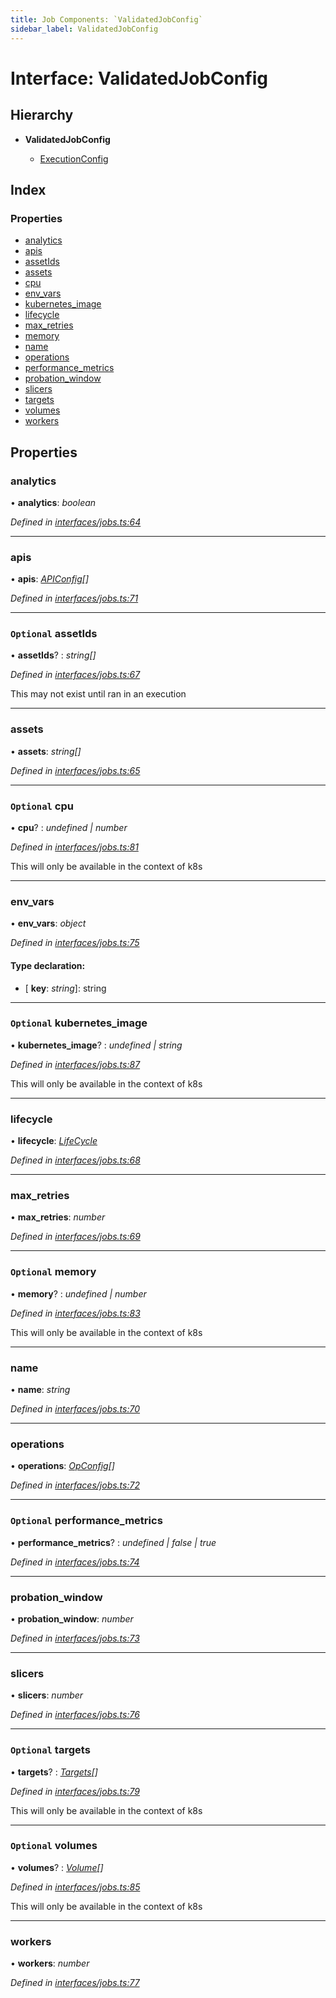 ```yaml
---
title: Job Components: `ValidatedJobConfig`
sidebar_label: ValidatedJobConfig
---
```


# Interface: ValidatedJobConfig

## Hierarchy

* **ValidatedJobConfig**

  * [ExecutionConfig](executionconfig.md)

## Index

### Properties

* [analytics](validatedjobconfig.md#analytics)
* [apis](validatedjobconfig.md#apis)
* [assetIds](validatedjobconfig.md#optional-assetids)
* [assets](validatedjobconfig.md#assets)
* [cpu](validatedjobconfig.md#optional-cpu)
* [env_vars](validatedjobconfig.md#env_vars)
* [kubernetes_image](validatedjobconfig.md#optional-kubernetes_image)
* [lifecycle](validatedjobconfig.md#lifecycle)
* [max_retries](validatedjobconfig.md#max_retries)
* [memory](validatedjobconfig.md#optional-memory)
* [name](validatedjobconfig.md#name)
* [operations](validatedjobconfig.md#operations)
* [performance_metrics](validatedjobconfig.md#optional-performance_metrics)
* [probation_window](validatedjobconfig.md#probation_window)
* [slicers](validatedjobconfig.md#slicers)
* [targets](validatedjobconfig.md#optional-targets)
* [volumes](validatedjobconfig.md#optional-volumes)
* [workers](validatedjobconfig.md#workers)

## Properties

###  analytics

• **analytics**: *boolean*

*Defined in [interfaces/jobs.ts:64](https://github.com/terascope/teraslice/blob/0ae31df4/packages/job-components/src/interfaces/jobs.ts#L64)*

___

###  apis

• **apis**: *[APIConfig](apiconfig.md)[]*

*Defined in [interfaces/jobs.ts:71](https://github.com/terascope/teraslice/blob/0ae31df4/packages/job-components/src/interfaces/jobs.ts#L71)*

___

### `Optional` assetIds

• **assetIds**? : *string[]*

*Defined in [interfaces/jobs.ts:67](https://github.com/terascope/teraslice/blob/0ae31df4/packages/job-components/src/interfaces/jobs.ts#L67)*

This may not exist until ran in an execution

___

###  assets

• **assets**: *string[]*

*Defined in [interfaces/jobs.ts:65](https://github.com/terascope/teraslice/blob/0ae31df4/packages/job-components/src/interfaces/jobs.ts#L65)*

___

### `Optional` cpu

• **cpu**? : *undefined | number*

*Defined in [interfaces/jobs.ts:81](https://github.com/terascope/teraslice/blob/0ae31df4/packages/job-components/src/interfaces/jobs.ts#L81)*

This will only be available in the context of k8s

___

###  env_vars

• **env_vars**: *object*

*Defined in [interfaces/jobs.ts:75](https://github.com/terascope/teraslice/blob/0ae31df4/packages/job-components/src/interfaces/jobs.ts#L75)*

#### Type declaration:

* \[ **key**: *string*\]: string

___

### `Optional` kubernetes_image

• **kubernetes_image**? : *undefined | string*

*Defined in [interfaces/jobs.ts:87](https://github.com/terascope/teraslice/blob/0ae31df4/packages/job-components/src/interfaces/jobs.ts#L87)*

This will only be available in the context of k8s

___

###  lifecycle

• **lifecycle**: *[LifeCycle](../overview.md#lifecycle)*

*Defined in [interfaces/jobs.ts:68](https://github.com/terascope/teraslice/blob/0ae31df4/packages/job-components/src/interfaces/jobs.ts#L68)*

___

###  max_retries

• **max_retries**: *number*

*Defined in [interfaces/jobs.ts:69](https://github.com/terascope/teraslice/blob/0ae31df4/packages/job-components/src/interfaces/jobs.ts#L69)*

___

### `Optional` memory

• **memory**? : *undefined | number*

*Defined in [interfaces/jobs.ts:83](https://github.com/terascope/teraslice/blob/0ae31df4/packages/job-components/src/interfaces/jobs.ts#L83)*

This will only be available in the context of k8s

___

###  name

• **name**: *string*

*Defined in [interfaces/jobs.ts:70](https://github.com/terascope/teraslice/blob/0ae31df4/packages/job-components/src/interfaces/jobs.ts#L70)*

___

###  operations

• **operations**: *[OpConfig](opconfig.md)[]*

*Defined in [interfaces/jobs.ts:72](https://github.com/terascope/teraslice/blob/0ae31df4/packages/job-components/src/interfaces/jobs.ts#L72)*

___

### `Optional` performance_metrics

• **performance_metrics**? : *undefined | false | true*

*Defined in [interfaces/jobs.ts:74](https://github.com/terascope/teraslice/blob/0ae31df4/packages/job-components/src/interfaces/jobs.ts#L74)*

___

###  probation_window

• **probation_window**: *number*

*Defined in [interfaces/jobs.ts:73](https://github.com/terascope/teraslice/blob/0ae31df4/packages/job-components/src/interfaces/jobs.ts#L73)*

___

###  slicers

• **slicers**: *number*

*Defined in [interfaces/jobs.ts:76](https://github.com/terascope/teraslice/blob/0ae31df4/packages/job-components/src/interfaces/jobs.ts#L76)*

___

### `Optional` targets

• **targets**? : *[Targets](targets.md)[]*

*Defined in [interfaces/jobs.ts:79](https://github.com/terascope/teraslice/blob/0ae31df4/packages/job-components/src/interfaces/jobs.ts#L79)*

This will only be available in the context of k8s

___

### `Optional` volumes

• **volumes**? : *[Volume](volume.md)[]*

*Defined in [interfaces/jobs.ts:85](https://github.com/terascope/teraslice/blob/0ae31df4/packages/job-components/src/interfaces/jobs.ts#L85)*

This will only be available in the context of k8s

___

###  workers

• **workers**: *number*

*Defined in [interfaces/jobs.ts:77](https://github.com/terascope/teraslice/blob/0ae31df4/packages/job-components/src/interfaces/jobs.ts#L77)*
